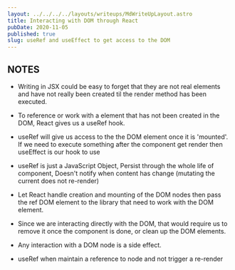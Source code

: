 ```yaml
---
layout: ../../../../layouts/writeups/MdWriteUpLayout.astro
title: Interacting with DOM through React
pubDate: 2020-11-05
published: true
slug: useRef and useEffect to get access to the DOM
---
```


## NOTES

- Writing in JSX could be easy to forget that they are not real elements and have not really been created til the render method has been executed.

- To reference or work with a element that has not been created in the DOM, React gives us a useRef hook.

- useRef will give us access to the the DOM element once it is 'mounted'. If we need to execute something after the component get render then useEffect is our hook to use

- useRef is just a JavaScript Object, Persist through the whole life of component, Doesn't notify when content has change (mutating the current does not re-render)

- Let React handle creation and mounting of the DOM nodes then pass the ref DOM element to the library that need to work with the DOM element.

- Since we are interacting directly with the DOM, that would require us to remove it once the component is done, or clean up the DOM elements.

- Any interaction with a DOM node is a side effect.

- useRef when maintain a reference to node and not trigger a re-render
